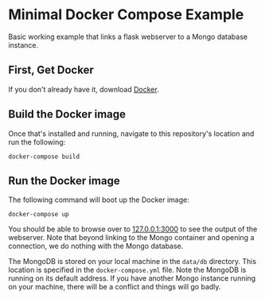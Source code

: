 # Minimal Docker Compose Example

Basic working example that links a flask webserver to a Mongo database instance.

## First, Get Docker

If you don't already have it, download [Docker](https://www.docker.com/get-docker).

## Build the Docker image

Once that's installed and running, navigate to this repository's location and
run the following:

```unix
docker-compose build
```

## Run the Docker image

The following command will boot up the Docker image: 

```unix
docker-compose up
```

You should be able to browse over to [127.0.0.1:3000](http://127.0.0.1:3000) to
see the output of the webserver. Note that beyond linking to the Mongo
container and opening a connection, we do nothing with the Mongo database. 

The MongoDB is stored on your local machine in the `data/db` directory. This location is
specified in the `docker-compose.yml` file. Note the MongoDB is running on its default 
address. If you have another Mongo instance running on your machine, there will be a 
conflict and things will go badly.
